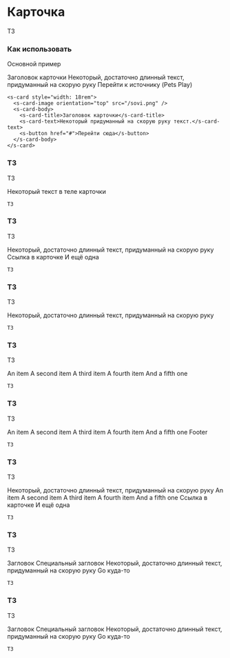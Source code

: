 # Карточка

ТЗ

### Как использовать
Основной пример

<s-card style="width: 18rem">
  <s-card-image orientation="top" src="/owl.png" />
  <s-card-body>
    <s-card-title>Заголовок карточки</s-card-title>
    <s-card-text>Некоторый, достаточно длинный текст, придуманный на скорую руку</s-card-text>
    <s-button href="https://petplays.com.ua/ru/pticzy/domashnie-sovy-mogut-li-sovy-zhit-v-kvartire/">Перейти к источнику (Pets Play)</s-button>
  </s-card-body>
</s-card>


``` vue
<s-card style="width: 18rem">
  <s-card-image orientation="top" src="/sovi.png" />
  <s-card-body>
    <s-card-title>Заголовок карточки</s-card-title>
    <s-card-text>Некоторый придуманный на скорую руку текст.</s-card-text>
    <s-button href="#">Перейти сюда</s-button>
  </s-card-body>
</s-card>
```

### ТЗ
ТЗ

<s-card>
  <s-card-body>
    <s-card-text>Некоторый текст в теле карточки</s-card-text>
  </s-card-body>
</s-card>


``` vue
ТЗ
```

### ТЗ
ТЗ

<s-card style="width: 18rem">
  <s-card-body>
    <s-card-text>Некоторый, достаточно длинный текст, придуманный на скорую руку</s-card-text>
    <s-card-link href="#">Ссылка в карточке</s-card-link>
    <s-card-link href="#">И ещё одна</s-card-link>
  </s-card-body>
</s-card>

``` vue
ТЗ
```

### ТЗ
ТЗ

<s-card style="width: 18rem">
  <s-card-image orientation="top" src="/owl.png" />
  <s-card-body>
    <s-card-text>Некоторый, достаточно длинный текст, придуманный на скорую руку</s-card-text>
  </s-card-body>
</s-card>


``` vue
ТЗ
```

### ТЗ
ТЗ

<s-card style="width: 18rem">
  <s-list-group flush>
    <s-list-group-item>An item</s-list-group-item>
    <s-list-group-item>A second item</s-list-group-item>
    <s-list-group-item>A third item</s-list-group-item>
    <s-list-group-item>A fourth item</s-list-group-item>
    <s-list-group-item>And a fifth one</s-list-group-item>
  </s-list-group>
</s-card>


``` vue
ТЗ
```

### ТЗ
ТЗ

<s-card style="width: 18rem">
  <s-list-group flush>
    <s-list-group-item>An item</s-list-group-item>
    <s-list-group-item>A second item</s-list-group-item>
    <s-list-group-item>A third item</s-list-group-item>
    <s-list-group-item>A fourth item</s-list-group-item>
    <s-list-group-item>And a fifth one</s-list-group-item>
  </s-list-group>
  <s-card-footer>Footer</s-card-footer>
</s-card>


``` vue
ТЗ
```

### ТЗ
ТЗ

<s-card style="width: 18rem">
  <s-card-image orientation="top" src="/owl.png" />
  <s-card-body>
    <s-card-text>Некоторый, достаточно длинный текст, придуманный на скорую руку</s-card-text>
  </s-card-body>
  <s-list-group flush>
    <s-list-group-item>An item</s-list-group-item>
    <s-list-group-item>A second item</s-list-group-item>
    <s-list-group-item>A third item</s-list-group-item>
    <s-list-group-item>A fourth item</s-list-group-item>
    <s-list-group-item>And a fifth one</s-list-group-item>
  </s-list-group>
  <s-card-body>
    <s-card-link href="#">Ссылка в карточке</s-card-link>
    <s-card-link href="#">И ещё одна</s-card-link>
  </s-card-body>
</s-card>


``` vue
ТЗ
```

### ТЗ
ТЗ

<s-card style="width: 18rem">
  <s-card-header>Загловок</s-card-header>
  <s-card-body>
    <s-card-title>Специальный загловок</s-card-title>
    <s-card-text>Некоторый, достаточно длинный текст, придуманный на скорую руку</s-card-text>
    <s-button href="#">Go куда-то</s-button>
  </s-card-body>
</s-card>


``` vue
ТЗ
```

### ТЗ
ТЗ

<s-card style="width: 18rem">
  <s-card-header tag="h5">Загловок</s-card-header>
  <s-card-body>
    <s-card-title>Специальный загловок</s-card-title>
    <s-card-text>Некоторый, достаточно длинный текст, придуманный на скорую руку</s-card-text>
    <s-button href="#">Go куда-то</s-button>
  </s-card-body>
</s-card>


``` vue
ТЗ
```
